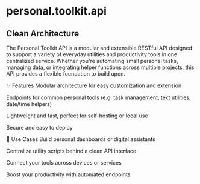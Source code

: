 # personal.toolkit.api
## Clean Architecture

The Personal Toolkit API is a modular and extensible RESTful API designed to support a variety of everyday utilities and productivity tools in one centralized service. Whether you're automating small personal tasks, managing data, or integrating helper functions across multiple projects, this API provides a flexible foundation to build upon.

✨ Features
Modular architecture for easy customization and extension

Endpoints for common personal tools (e.g. task management, text utilities, date/time helpers)

Lightweight and fast, perfect for self-hosting or local use

Secure and easy to deploy

🔧 Use Cases
Build personal dashboards or digital assistants

Centralize utility scripts behind a clean API interface

Connect your tools across devices or services

Boost your productivity with automated endpoints
